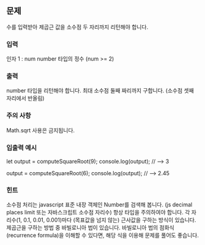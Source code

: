 ## 문제
수를 입력받아 제곱근 값을 소수점 두 자리까지 리턴해야 합니다.

### 입력
인자 1 : num
number 타입의 정수 (num >= 2)
### 출력
number 타입을 리턴해야 합니다.
최대 소수점 둘째 짜리까지 구합니다. (소수점 셋째 자리에서 반올림)
### 주의 사항
Math.sqrt 사용은 금지됩니다.
### 입출력 예시
let output = computeSquareRoot(9);
console.log(output); // --> 3

output = computeSquareRoot(6);
console.log(output); // --> 2.45
### 힌트
소수점 처리는 javascript 표준 내장 객체인 Number를 검색해 봅니다. (js decimal places limit 또는 자바스크립트 소수점 자리수)
항상 타입을 주의하여야 합니다.
각 자리수(1, 0.1, 0.01, 0.001)마다 (목표값을 넘지 않는) 근사값을 구하는 방식이 있습니다.
제곱근을 구하는 방법 중 바빌로니아 법이 있습니다. 바빌로니아 법의 점화식(recurrence formula)을 이해할 수 있다면, 해당 식을 이용해 문제를 풀어도 좋습니다.
